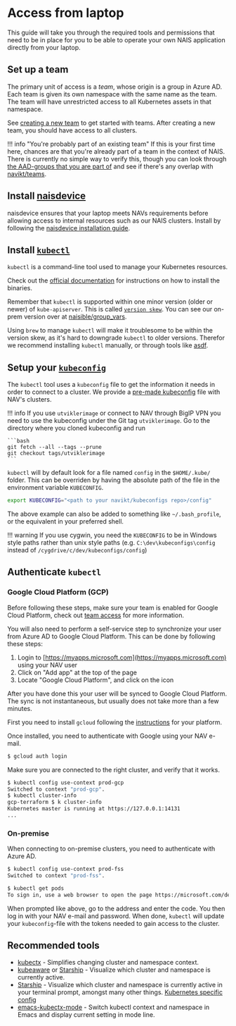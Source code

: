 # Access from laptop

This guide will take you through the required tools and permissions that need to be in place for you to be able to operate your own NAIS application directly from your laptop.

## Set up a team

The primary unit of access is a _team_, whose origin is a group in Azure AD.
Each team is given its own namespace with the same name as the team.
The team will have unrestricted access to all Kubernetes assets in that namespace.

See [creating a new team](teams.md#creating-a-new-team) to get started with teams.
After creating a new team, you should have access to all clusters.

!!! info "You're probably part of an existing team"
    If this is your first time here, chances are that you're already part of a team in the context of NAIS.
    There is currently no simple way to verify this, though you can look through [the AAD-groups that you are part of](https://account.activedirectory.windowsazure.com/r#/groups) and see if there's any overlap with [navikt/teams](https://github.com/navikt/teams/blob/main/teams.md).

## Install [naisdevice](../device/README.md)

naisdevice ensures that your laptop meets NAVs requirements before allowing access to internal resources such as our NAIS clusters. 
Install by following the [naisdevice installation guide](../device/install.md).

## Install [`kubectl`](https://kubernetes.io/docs/tasks/tools/install-kubectl)

`kubectl` is a command-line tool used to manage your Kubernetes resources.

Check out the [official documentation](https://kubernetes.io/docs/tasks/tools/install-kubectl) for instructions on how to install the binaries.

Remember that `kubectl` is supported within one minor version (older or newer) of `kube-apiserver`.
This is called [`version skew`](https://kubernetes.io/releases/version-skew-policy/#kubectl).
You can see our on-prem version over at [naisible/group_vars](https://github.com/nais/naisible/blob/master/group_vars/all#L12).

Using `brew` to manage `kubectl` will make it troublesome to be within the version skew, as it's hard to downgrade `kubectl` to older versions.
Therefor we recommend installing `kubectl` manually, or through tools like [asdf](https://asdf-vm.com/).

## Setup your [`kubeconfig`](https://kubernetes.io/docs/concepts/configuration/organize-cluster-access-kubeconfig/)

The `kubectl` tool uses a `kubeconfig` file to get the information it needs in order to connect to a cluster.
We provide a [pre-made kubeconfig](https://github.com/navikt/kubeconfigs) file with NAV's clusters.

!!! info
    If you use `utviklerimage` or connect to NAV through BigIP VPN you need to use the kubeconfig under the Git tag `utviklerimage`. Go to the directory where you cloned kubeconfig and run

    ```bash
    git fetch --all --tags --prune
    git checkout tags/utviklerimage
    ```

`kubectl` will by default look for a file named `config` in the `$HOME/.kube/` folder. This can be overriden by having the absolute path of the file in the environment variable `KUBECONFIG`.

```bash
export KUBECONFIG="<path to your navikt/kubeconfigs repo>/config"
```

The above example can also be added to something like `~/.bash_profile`, or the equivalent in your preferred shell.

!!! warning
    If you use cygwin, you need the `KUBECONFIG` to be in Windows style paths rather than unix style paths \(e.g. `C:\dev\kubeconfigs\config` instead of `/cygdrive/c/dev/kubeconfigs/config`\)

## Authenticate `kubectl`

### Google Cloud Platform \(GCP\)

Before following these steps, make sure your team is enabled for Google Cloud Platform, check out [team access](teams.md) for more information.

You will also need to perform a self-service step to synchronize your user from Azure AD to Google Cloud Platform. This can be done by following these steps:

1. Login to [https://myapps.microsoft.com](https://myapps.microsoft.com) using your NAV user
2. Click on "Add app" at the top of the page
3. Locate "Google Cloud Platform", and click on the icon

After you have done this your user will be synced to Google Cloud Platform. The sync is not instantaneous, but usually does not take more than a few minutes.

First you need to install `gcloud` following the [instructions](https://cloud.google.com/sdk/docs/install) for your platform.

Once installed, you need to authenticate with Google using your NAV e-mail.

```bash
$ gcloud auth login
```

Make sure you are connected to the right cluster, and verify that it works.

```bash
$ kubectl config use-context prod-gcp
Switched to context "prod-gcp".
$ kubectl cluster-info
gcp-terraform $ k cluster-info
Kubernetes master is running at https://127.0.0.1:14131
...
```

### On-premise

When connecting to on-premise clusters, you need to authenticate with Azure AD.

```bash
$ kubectl config use-context prod-fss
Switched to context "prod-fss".

$ kubectl get pods
To sign in, use a web browser to open the page https://microsoft.com/devicelogin and enter the code CR69DPQQZ to authenticate.
```

When prompted like above, go to the address and enter the code. You then log in with your NAV e-mail and password. When done, `kubectl` will update your `kubeconfig`-file with the tokens needed to gain access to the cluster.

## Recommended tools

* [kubectx](https://github.com/ahmetb/kubectx) - Simplifies changing cluster and namespace context.
* [kubeaware](https://github.com/jhrv/kubeaware) or [Starship](https://starship.rs/) - Visualize which cluster and namespace is currently active.
* [Starship](https://starship.rs/) - Visualize which cluster and namespace is currently active in your terminal prompt, amongst many other things. [Kubernetes specific config](https://starship.rs/config/#kubernetes)
* [emacs-kubectx-mode](https://github.com/terjesannum/emacs-kubectx-mode) - Switch kubectl context and namespace in Emacs and display current setting in mode line.

